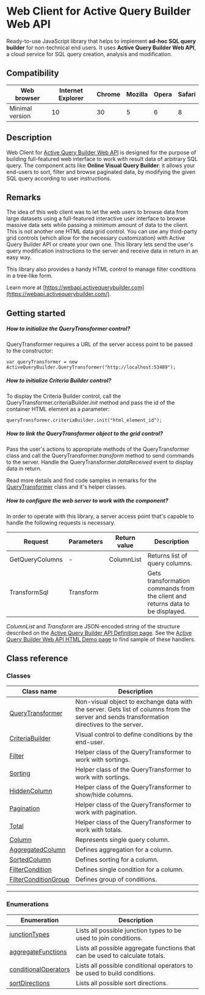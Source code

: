 # Web Client for Active Query Builder Web API

Ready-to-use JavaScript library that helps to  implement **ad-hoc SQL query builder** for non-technical end users. It uses  **Active Query Builder Web API**, a cloud service for SQL query creation, analysis and modification. 

## Compatibility
Web browser     | Internet Explorer | Chrome | Mozilla | Opera | Safari
--------------- | ----------------- | ------ | ------- | ----- | ------ 
Minimal version | 10                | 30     | 5       | 6     | 8

## Description
Web Client for [Active Query Builder Web API]() is designed for the purpose of building full-featured web interface to work with result data of arbitrary SQL query. The component acts like **Online Visual Query Builder**: it allows your end-users to sort, filter and browse paginated data, by modifying the given SQL query according to user instructions.

## Remarks
The idea of this web client was to let the web users to browse data from large datasets using a full-featured interactive user interface to browse massive data sets while passing a minimum amount of data to the client. This is not another one HTML data grid control. You can use any third-party grid controls (which allow for the necessary customization) with Active Query Builder API or create your own one. This library lets send the user's query modification instructions to the server and receive data in return in an easy way.

This library also provides a handy HTML control to manage filter conditions in a tree-like form.

Learn more at [https://webapi.activequerybuilder.com](https://webapi.activequerybuilder.com/).

## Getting started
##### How to initialize the QueryTransformer control?
QueryTransformer requires a URL of the server access point to be passed to the constructor:

    var queryTransformer = new ActiveQueryBuilder.QueryTransformer("http://localhost:53489");

##### How to initialize Criteria Builder control?
To display the Criteria Builder control, call the QueryTransformer.criteriaBuilder.*init* method and pass the id of the container HTML element as a parameter:

    queryTransformer.criteriaBuilder.init("html_element_id");
    
##### How to link the QueryTransformer object to the grid control?
Pass the user's actions to appropriate methods of the QueryTransformer class and call the QueryTransformer.*transform* method to send commands to the server. Handle the QueryTransformer.*dataReceived* event to display data in return.

Read more details and find code samples in remarks for the [QueryTransformer](https://github.com/ActiveDbSoft/webapi-active-query-builder-web-client/blob/master/docs/QueryTransformer.md) class and it's helper classes.

##### How to configure the web server to work with the component?
In order to operate with this library, a server access point that's capable to handle the following requests is necessary.

Request         | Parameters    | Return value     | Description
--------------- | ------------- | ---------------- | -------------
GetQueryColumns | -             | ColumnList       | Returns list of query columns.
TransformSql    | Transform     | <Free-form data> | Gets transformation commands from the client and returns data to be displayed.

*ColumnList* and *Transform* are JSON-encoded string of the structure described on the [Active Query Builder API Definition page](). See the [Active Query Builder Web API HTML Demo page]() to find sample of these handlers.

## Class reference
### Classes
Class name | Description
---------- | -----------
[QueryTransformer](https://github.com/ActiveDbSoft/webapi-active-query-builder-web-client/blob/master/docs/QueryTransformer.md) | Non-visual object to exchange data with the server. Gets list of columns from the server and sends transformation directives to the server.
[CriteriaBuilder](https://github.com/ActiveDbSoft/webapi-active-query-builder-web-client/blob/master/docs/CriteriaBuilder.md) | Visual control to define conditions by the end-user.
[Filter](https://github.com/ActiveDbSoft/webapi-active-query-builder-web-client/blob/master/docs/Filter.md) | Helper class of the QueryTransformer to work with sortings.
[Sorting](https://github.com/ActiveDbSoft/webapi-active-query-builder-web-client/blob/master/docs/Sorting.md) | Helper class of the QueryTransformer to work with sortings.
[HiddenColumn](https://github.com/ActiveDbSoft/webapi-active-query-builder-web-client/blob/master/docs/HiddenColumn.md) | Helper class of the QueryTransformer to show/hide columns.
[Pagination](https://github.com/ActiveDbSoft/webapi-active-query-builder-web-client/blob/master/docs/Pagination.md) | Helper class of the QueryTransformer to work with pagination.
[Total](https://github.com/ActiveDbSoft/webapi-active-query-builder-web-client/blob/master/docs/Total.md) | Helper class of the QueryTransformer to work with totals.
[Column](https://github.com/ActiveDbSoft/webapi-active-query-builder-web-client/blob/master/docs/Column.md) | Represents single query column.
[AggregatedColumn](https://github.com/ActiveDbSoft/webapi-active-query-builder-web-client/blob/master/docs/AggregatedColumn.md) | Defines aggregation for a column.
[SortedColumn](https://github.com/ActiveDbSoft/webapi-active-query-builder-web-client/blob/master/docs/SortedColumn.md) | Defines sorting for a column.
[FilterCondition](https://github.com/ActiveDbSoft/webapi-active-query-builder-web-client/blob/master/docs/FilterCondition.md) | Defines single condition for a column.
[FilterConditionGroup](https://github.com/ActiveDbSoft/webapi-active-query-builder-web-client/blob/master/docs/FilterConditionGroup.md) | Defines group of conditions.

--------------------------------------------------------------------

### Enumerations
Enumeration | Description
----------- | -----------
[junctionTypes](https://github.com/ActiveDbSoft/webapi-active-query-builder-web-client/blob/master/docs/JunctionTypes.md) | Lists all possible junction types to be used to join conditions.
[aggregateFunctions](https://github.com/ActiveDbSoft/webapi-active-query-builder-web-client/blob/master/docs/AggregateFunctions.md) | Lists all possible aggregate functions that can be used to calculate totals.
[conditionalOperators](https://github.com/ActiveDbSoft/webapi-active-query-builder-web-client/blob/master/docs/ConditionalOperators.md) | Lists all possible conditional operators to be used to build conditions.
[sortDirections](https://github.com/ActiveDbSoft/webapi-active-query-builder-web-client/blob/master/docs/SortDirections.md) | Lists all possible sort directions.


